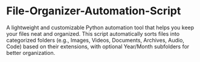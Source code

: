 # File-Organizer-Automation-Script
A lightweight and customizable Python automation tool that helps you keep your files neat and organized. This script automatically sorts files into categorized folders (e.g., Images, Videos, Documents, Archives, Audio, Code) based on their extensions, with optional Year/Month subfolders for better organization.

